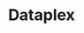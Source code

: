 ---
title: "Dataplex"
type: docs
weight: 1
description: > 
  Tools that work with Dataplex Sources.
---